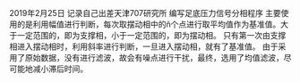 2019年2月25日
记录自己出差天津707研究所
编写足底压力信号分相程序
主要使用的是利用幅值进行判断，每次取摆动相中的ñ个点进行取平均值作为基准值。大于一定范围的，即为支撑相，小于一定范围的，即为摆动相。
只有第一次由支撑相进入摆动相时，利用斜率进行判断，一旦进入摆动相，就有了基准值。
由于采用了原始数据，没有进行滤波，故会有噪点进行干扰，最终，选用了均值滤波，尽可能地减小滞后时间。
